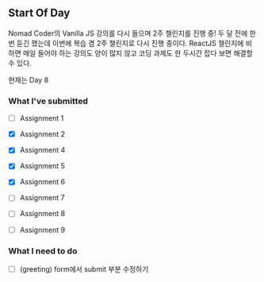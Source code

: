 ## Start Of Day

Nomad Coder의 Vanilla JS 강의를 다시 들으며 2주 챌린지를 진행 중!
두 달 전에 한 번 듣긴 했는데 이번에 복습 겸 2주 챌린지로 다시 진행 중이다.
ReactJS 챌린지에 비하면 매일 들어야 하는 강의도 양이 많지 않고 코딩 과제도 한 두시간 잡다 보면 해결할 수 있다. 

현재는 Day 8


### What I've submitted
- [ ] Assignment 1
- [x] Assignment 2
- [x] Assignment 4
- [x] Assignment 5
- [x] Assignment 6
- [ ] Assignment 7
- [ ] Assignment 8
- [ ] Assignment 9



### What I need to do
- [ ] (greeting) form에서 submit 부분 수정하기